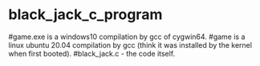 # black_jack_c_program


#game.exe is a windows10 compilation by gcc of cygwin64.
#game is a linux ubuntu 20.04 compilation by gcc (think it was installed by the kernel when first booted).
#black_jack.c - the code itself.

